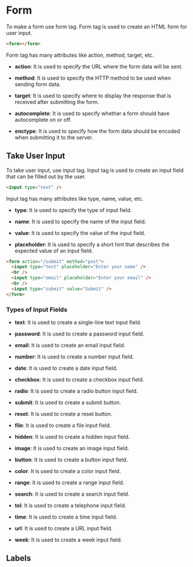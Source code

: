 # Form

To make a form use form tag. Form tag is used to create an HTML form for user input.

```html
<form></form>
```

Form tag has many attributes like action, method, target, etc.

- **action**: It is used to specify the URL where the form data will be sent.

- **method**: It is used to specify the HTTP method to be used when sending form data.

- **target**: It is used to specify where to display the response that is received after submitting the form.

- **autocomplete**: It is used to specify whether a form should have autocomplete on or off.

- **enctype**: It is used to specify how the form data should be encoded when submitting it to the server.

## Take User Input

To take user input, use input tag. Input tag is used to create an input field that can be filled out by the user.

```html
<input type="text" />
```

Input tag has many attributes like type, name, value, etc.

- **type**: It is used to specify the type of input field.

- **name**: It is used to specify the name of the input field.

- **value**: It is used to specify the value of the input field.

- **placeholder**: It is used to specify a short hint that describes the expected value of an input field.

```html
<form action="/submit" method="post">
  <input type="text" placeholder="Enter your name" />
  <br />
  <input type="email" placeholder="Enter your email" />
  <br />
  <input type="submit" value="Submit" />
</form>
```

### Types of Input Fields

- **text**: It is used to create a single-line text input field.

- **password**: It is used to create a password input field.

- **email**: It is used to create an email input field.

- **number**: It is used to create a number input field.

- **date**: It is used to create a date input field.

- **checkbox**: It is used to create a checkbox input field.

- **radio**: It is used to create a radio button input field.

- **submit**: It is used to create a submit button.

- **reset**: It is used to create a reset button.

- **file**: It is used to create a file input field.

- **hidden**: It is used to create a hidden input field.

- **image**: It is used to create an image input field.

- **button**: It is used to create a button input field.

- **color**: It is used to create a color input field.

- **range**: It is used to create a range input field.

- **search**: It is used to create a search input field.

- **tel**: It is used to create a telephone input field.

- **time**: It is used to create a time input field.

- **url**: It is used to create a URL input field.

- **week**: It is used to create a week input field.

## Labels
